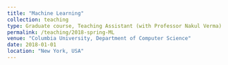 ```yaml
---
title: "Machine Learning"
collection: teaching
type: Graduate course, Teaching Assistant (with Professor Nakul Verma)
permalink: /teaching/2018-spring-ML
venue: "Columbia University, Department of Computer Science"
date: 2018-01-01
location: "New York, USA"
---
```

